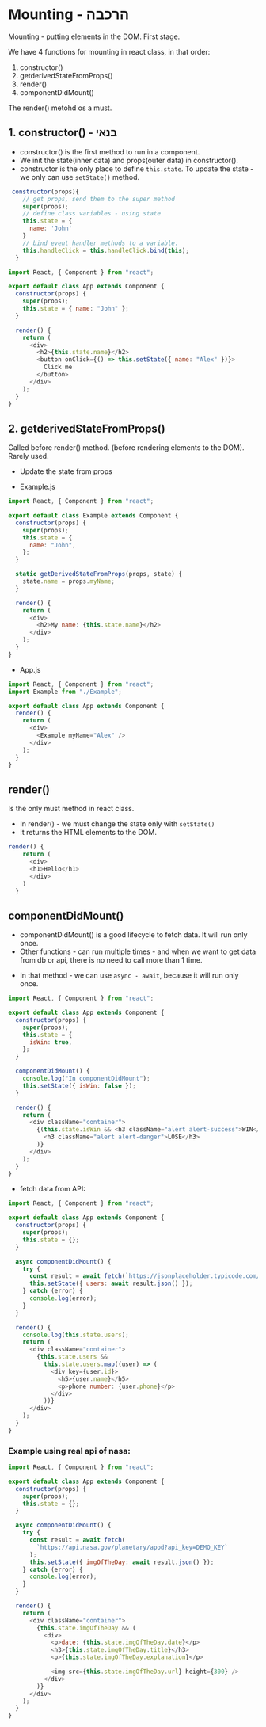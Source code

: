 # Mounting - הרכבה

Mounting - putting elements in the DOM. First stage.

We have 4 functions for mounting in react class, in that order:

1. constructor()
2. getderivedStateFromProps()
3. render()
4. componentDidMount()

The render() metohd os a must.

## 1. constructor() - בנאי

- constructor() is the first method to run in a component.
- We init the state(inner data) and props(outer data) in constructor().
- constructor is the only place to define `this.state`. To update the state - we only can use `setState()` method.

```js
 constructor(props){
    // get props, send them to the super method
    super(props);
    // define class variables - using state
    this.state = {
      name: 'John'
    }
    // bind event handler methods to a variable.
    this.handleClick = this.handleClick.bind(this);
  }
```

```js
import React, { Component } from "react";

export default class App extends Component {
  constructor(props) {
    super(props);
    this.state = { name: "John" };
  }

  render() {
    return (
      <div>
        <h2>{this.state.name}</h2>
        <button onClick={() => this.setState({ name: "Alex" })}>
          Click me
        </button>
      </div>
    );
  }
}
```

## 2. getderivedStateFromProps()

Called before render() method. (before rendering elements to the DOM). Rarely used.

- Update the state from props

- Example.js

```js
import React, { Component } from "react";

export default class Example extends Component {
  constructor(props) {
    super(props);
    this.state = {
      name: "John",
    };
  }

  static getDerivedStateFromProps(props, state) {
    state.name = props.myName;
  }

  render() {
    return (
      <div>
        <h2>My name: {this.state.name}</h2>
      </div>
    );
  }
}
```

- App.js

```js
import React, { Component } from "react";
import Example from "./Example";

export default class App extends Component {
  render() {
    return (
      <div>
        <Example myName="Alex" />
      </div>
    );
  }
}
```

## render()

Is the only must method in react class.

- In render() - we must change the state only with `setState()`
- It returns the HTML elements to the DOM.

```js
render() {
    return (
      <div>
      <h1>Hello</h1>
      </div>
    )
  }
```

## componentDidMount()

- componentDidMount() is a good lifecycle to fetch data. It will run only once.
- Other functions - can run multiple times - and when we want to get data from db or api, there is no need to call more than 1 time.

* In that method - we can use `async - await`, because it will run only once.

```js
import React, { Component } from "react";

export default class App extends Component {
  constructor(props) {
    super(props);
    this.state = {
      isWin: true,
    };
  }

  componentDidMount() {
    console.log("In componentDidMount");
    this.setState({ isWin: false });
  }

  render() {
    return (
      <div className="container">
        {(this.state.isWin && <h3 className="alert alert-success">WIN</h3>) || (
          <h3 className="alert alert-danger">LOSE</h3>
        )}
      </div>
    );
  }
}
```

- fetch data from API:

```js
import React, { Component } from "react";

export default class App extends Component {
  constructor(props) {
    super(props);
    this.state = {};
  }

  async componentDidMount() {
    try {
      const result = await fetch(`https://jsonplaceholder.typicode.com/users`); // array of objects
      this.setState({ users: await result.json() });
    } catch (error) {
      console.log(error);
    }
  }

  render() {
    console.log(this.state.users);
    return (
      <div className="container">
        {this.state.users &&
          this.state.users.map((user) => (
            <div key={user.id}>
              <h5>{user.name}</h5>
              <p>phone number: {user.phone}</p>
            </div>
          ))}
      </div>
    );
  }
}
```

### Example using real api of nasa:

```js
import React, { Component } from "react";

export default class App extends Component {
  constructor(props) {
    super(props);
    this.state = {};
  }

  async componentDidMount() {
    try {
      const result = await fetch(
        `https://api.nasa.gov/planetary/apod?api_key=DEMO_KEY`
      );
      this.setState({ imgOfTheDay: await result.json() });
    } catch (error) {
      console.log(error);
    }
  }

  render() {
    return (
      <div className="container">
        {this.state.imgOfTheDay && (
          <div>
            <p>date: {this.state.imgOfTheDay.date}</p>
            <h3>{this.state.imgOfTheDay.title}</h3>
            <p>{this.state.imgOfTheDay.explanation}</p>

            <img src={this.state.imgOfTheDay.url} height={300} />
          </div>
        )}
      </div>
    );
  }
}
```

